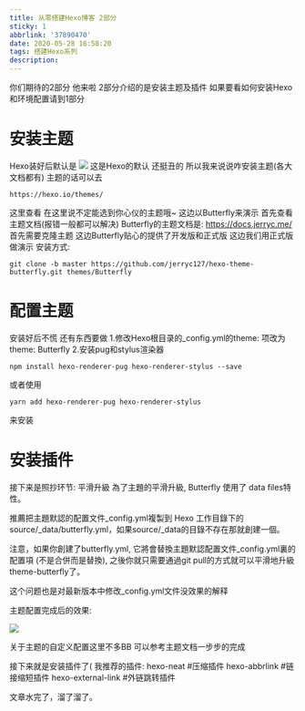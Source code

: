 ```yaml
---
title: 从零搭建Hexo博客 2部分
sticky: 1
abbrlink: '37890470'
date: 2020-05-28 16:58:20
tags: 搭建Hexo系列
description:
---
```

你们期待的2部分
他来啦
2部分介绍的是安装主题及插件
如果要看如何安装Hexo和环境配置请到1部分

# 安装主题
Hexo装好后默认是
<img src="https://cdn.jsdelivr.net/gh/Open-super/ImgHosting//SuperImg/2020528/1.PNG"/>
这是Hexo的默认
还挺丑的
所以我来说说咋安装主题(各大文档都有)
主题的话可以去
```
https://hexo.io/themes/
```

这里查看
在这里说不定能选到你心仪的主题哦~
这边以Butterfly来演示
首先查看主题文档(报错一般都可以解决)
Butterfly的主题文档是:
https://docs.jerryc.me/
首先需要克隆主题
这边Butterfly贴心的提供了开发版和正式版
这边我们用正式版做演示
安装方式:
```
git clone -b master https://github.com/jerryc127/hexo-theme-butterfly.git themes/Butterfly
```

# 配置主题
安装好后不慌
还有东西要做
1.修改Hexo根目录的_config.yml的theme: 项改为
theme: Butterfly
2.安装pug和stylus渲染器
```
npm install hexo-renderer-pug hexo-renderer-stylus --save
```

或者使用

```
yarn add hexo-renderer-pug hexo-renderer-stylus
```

来安装

# 安装插件

接下来是照抄环节:
平滑升級
為了主題的平滑升級, Butterfly 使用了 data files特性。

推薦把主題默認的配置文件_config.yml複製到 Hexo 工作目錄下的source/_data/butterfly.yml，如果source/_data的目錄不存在那就創建一個。

注意，如果你創建了butterfly.yml, 它將會替換主題默認配置文件_config.yml裏的配置項 (不是合併而是替換), 之後你就只需要通過git pull的方式就可以平滑地升級 theme-butterfly了。

<p id="div-border-left-red">这个问题也是对最新版本中修改_config.yml文件没效果的解释</p>

主题配置完成后的效果:

<img src="https://cdn.jsdelivr.net/gh/Open-super/ImgHosting//SuperImg/2020528/2.PNG"/>

关于主题的自定义配置这里不多BB
可以参考主题文档一步步的完成

接下来就是安装插件了(
我推荐的插件:
hexo-neat #压缩插件
hexo-abbrlink #链接缩短插件
hexo-external-link #外链跳转插件

文章水完了，溜了溜了。










